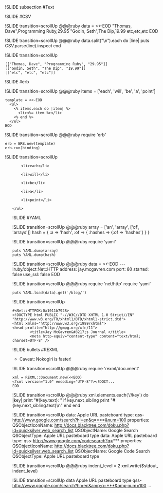 !SLIDE subsection
#Text


!SLIDE
#CSV

!SLIDE transition=scrollUp
    @@@ruby
    data = <<-EOD
    "Thomas, Dave",Programming Ruby,29.95
    "Godin, Seth",The Dip,19.99
    etc,etc,etc
    EOD

!SLIDE transition=scrollUp
    @@@ruby
    data.split("\n").each do |line| 
      puts CSV.parse(line).inspect
    end
    
!SLIDE transition=scrollUp

    [["Thomas, Dave", "Programming Ruby", "29.95"]]
    [["Godin, Seth", "The Dip", "19.99"]]
    [["etc", "etc", "etc"]]


!SLIDE
#erb

!SLIDE transition=scrollUp
    @@@ruby
    items = ['each', 'will', 
      'be', 'a', 'point']

    template = <<-EOD
      <ul>
        <% items.each do |item| %>
          <li><%= item %></li>
        <% end %>
      </ul>
    EOD

!SLIDE transition=scrollUp
    @@@ruby
    require 'erb'

    erb = ERB.new(template)
    erb.run(binding)

!SLIDE transition=scrollUp
    <ul>

        <li>each</li>

        <li>will</li>

        <li>be</li>

        <li>a</li>

        <li>point</li>

    </ul>


!SLIDE
#YAML

!SLIDE transition=scrollUp
    @@@ruby
    array = ['an', 'array', 
      ['of', 'arrays']]
    hash = {
      :a => 'hash',
      :of => {
        :hashes => {:of => 'hashes'}
      }
    }

!SLIDE transition=scrollUp
    @@@ruby
    require 'yaml'

    puts YAML.dump(array)
    puts YAML.dump(hash)
    
!SLIDE transition=scrollUp
    @@@ruby
    data = <<-EOD
    --- !ruby/object:Net::HTTP 
    address: jay.mcgavren.com
    port: 80
    started: false
    use_ssl: false
    EOD

!SLIDE transition=scrollUp
    @@@ruby
    require 'net/http'
    require 'yaml'

    puts YAML.load(data).get('/blog/')
    
!SLIDE transition=scrollUp

    #<Net::HTTPOK:0x1011b7928>
    <!DOCTYPE html PUBLIC "-//W3C//DTD XHTML 1.0 Strict//EN" "http://www.w3.org/TR/xhtml1/DTD/xhtml1-strict.dtd">
    <html xmlns="http://www.w3.org/1999/xhtml">
    <head profile="http://gmpg.org/xfn/11">
            <title>Jay McGavren&#8217;s Journal </title>
            <meta http-equiv="content-type" content="text/html; charset=UTF-8" />

!SLIDE bullets
#REXML

* Caveat: Nokogiri is faster!

!SLIDE transition=scrollUp
    @@@ruby
    require 'rexml/document'

    xml = REXML::Document.new(<<EOD)
    <?xml version="1.0" encoding="UTF-8"?><!DOCT...
    EOD

!SLIDE transition=scrollUp
    @@@ruby
    xml.elements.each('//key') do |key|
      print "#{key.text}: "
      if key.next_sibling
        print "#{key.next_sibling.text}\n"
      end
    end

!SLIDE transition=scrollUp
    data: 
    Apple URL pasteboard type: qss-http://www.google.com/search?hl=en&q=***&num=100
    properties: 
    QSObjectIconName: http://docs.blacktree.com/doku.php?id=quicksilver:web_search_list
    QSObjectName: Google Search
    QSObjectType: Apple URL pasteboard type
    data: 
    Apple URL pasteboard type: qss-http://www.google.com/codesearch?q=***
    properties: 
    QSObjectIconName: http://docs.blacktree.com/doku.php?id=quicksilver:web_search_list
    QSObjectName: Google Code Search
    QSObjectType: Apple URL pasteboard type
    
!SLIDE transition=scrollUp
    @@@ruby
    indent_level = 2
    xml.write($stdout, indent_level)
    
!SLIDE transition=scrollUp
    <?xml version='1.0' encoding='UTF-8'?>
    <!DOCTYPE plist PUBLIC "-//Apple//DTD PLIST 1.0//EN">
    <plist version='1.0'>
      <array>
        <dict>
          <key>
            data
          </key>
          <dict>
            <key>
              Apple URL pasteboard type
            </key>
            <string>
              qss-http://www.google.com/search?hl=en&amp;q=***&amp;num=100
            </string>
          </dict>
          ...

